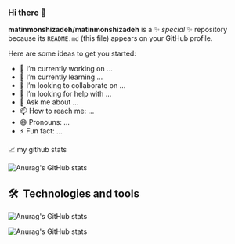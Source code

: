 ### Hi there 👋

**matinmonshizadeh/matinmonshizadeh** is a ✨ _special_ ✨ repository because its `README.md` (this file) appears on your GitHub profile.

Here are some ideas to get you started:

- 🔭 I’m currently working on ...
- 🌱 I’m currently learning ...
- 👯 I’m looking to collaborate on ...
- 🤔 I’m looking for help with ...
- 💬 Ask me about ...
- 📫 How to reach me: ...
- 😄 Pronouns: ...
- ⚡ Fun fact: ...

📈 my github stats

![Anurag's GitHub stats](https://github-readme-stats.vercel.app/api?username=matinmonshizadeh&show_icons=true&theme=gotham)

  


## 🛠  Technologies and tools
 

![Anurag's GitHub stats](https://github-readme-stats.vercel.app/api?username=matinmonshizadeh&show_icons=true)

![Anurag's GitHub stats](https://github-readme-stats.vercel.app/api?username=matinmonshizadeh&show_icons=true&theme=radical)
